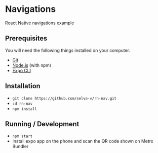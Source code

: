 # Navigations
React Native navigations example


## Prerequisites

You will need the following things installed on your computer.

* [Git](https://git-scm.com/)
* [Node.js](https://nodejs.org/) (with npm)
* [Expo CLI](https://docs.expo.io/versions/latest/workflow/expo-cli/)

## Installation

* `git clone https://github.com/selva-v/rn-nav.git`
* `cd rn-nav`
* `npm install`

## Running / Development

* `npm start`
* Install expo app on the phone and scan the QR code shown on Metro Bundler

